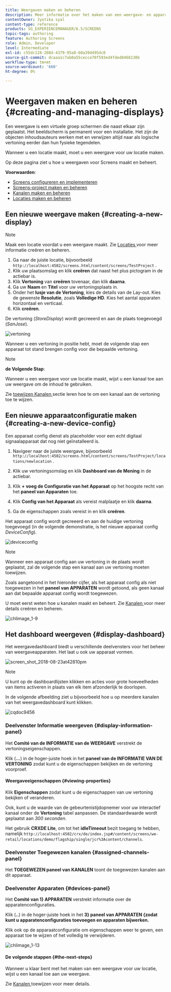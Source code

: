 ```yaml
---
title: Weergaven maken en beheren
description: Meer informatie over het maken van een weergave- en apparaatconfiguratie in AEM Screens. Meer informatie over het weergavedashboard.
contentOwner: Jyotika syal
content-type: reference
products: SG_EXPERIENCEMANAGER/6.5/SCREENS
topic-tags: authoring
feature: Authoring Screens
role: Admin, Developer
level: Intermediate
exl-id: c55dc128-208d-4379-95a8-60a39d495dc0
source-git-commit: dcaaa1c7ab0a55cecce70f593ed4fded8468130b
workflow-type: tm+mt
source-wordcount: '660'
ht-degree: 0%

---
```


# Weergaven maken en beheren {#creating-and-managing-displays}

Een weergave is een virtuele groep schermen die naast elkaar zijn geplaatst. Het beeldscherm is permanent voor een installatie. Het zijn de objecten inhoudsauteurs werken met en verwijzen altijd naar als logische vertoning eerder dan hun fysieke tegendelen.

Wanneer u een locatie maakt, moet u een weergave voor uw locatie maken.

Op deze pagina ziet u hoe u weergaven voor Screens maakt en beheert.

**Voorwaarden**:

* [Screens configureren en implementeren](configuring-screens-introduction.md)
* [Screens-project maken en beheren](creating-a-screens-project.md)
* [Kanalen maken en beheren](managing-channels.md)
* [Locaties maken en beheren](managing-locations.md)

## Een nieuwe weergave maken {#creating-a-new-display}

>[!NOTE]
>
>Maak een locatie voordat u een weergave maakt. Zie [ Locaties ](managing-locations.md) voor meer informatie creëren en beheren.

1. Ga naar de juiste locatie, bijvoorbeeld `http://localhost:4502/screens.html/content/screens/TestProject` .
1. Klik uw plaatsomslag en klik **creëren** dat naast het plus pictogram in de actiebar is.
1. Klik **Vertoning** van **creëren** tovenaar, dan klik **daarna**.
1. Ga uw **Naam** en **Titel** voor uw vertoningsplaats in.
1. Onder het **lusje van de Vertoning**, kies de details van de Lay-out. Kies de gewenste **Resolutie**, zoals **Volledige HD**. Kies het aantal apparaten horizontaal en verticaal.
1. Klik **creëren**.

De vertoning (*StoreDisplay*) wordt gecreeerd en aan de plaats toegevoegd (*SanJose*).

![ vertoning ](assets/display.gif)

Wanneer u een vertoning in positie hebt, moet de volgende stap een apparaat tot stand brengen config voor die bepaalde vertoning.

>[!NOTE]
>
>**de Volgende Stap**:
>
>Wanneer u een weergave voor uw locatie maakt, wijst u een kanaal toe aan uw weergave om de inhoud te gebruiken.
>
>Zie [ toewijzen Kanalen ](channel-assignment.md) sectie leren hoe te om een kanaal aan de vertoning toe te wijzen.

## Een nieuwe apparaatconfiguratie maken {#creating-a-new-device-config}

Een apparaat config dienst als placeholder voor een echt digitaal signaalapparaat dat nog niet geïnstalleerd is.

1. Navigeer naar de juiste weergave, bijvoorbeeld `http://localhost:4502/screens.html/content/screens/TestProject/locations/newlocation` .
1. Klik uw vertoningsomslag en klik **Dashboard van de Mening** in de actiebar.
1. Klik **+ voeg de Configuratie van het Apparaat** op het hoogste recht van het **paneel van Apparaten** toe.

1. Klik **Config van het Apparaat** als vereist malplaatje en klik **daarna**.

1. Ga de eigenschappen zoals vereist in en klik **creëren**.

Het apparaat config wordt gecreeerd en aan de huidige vertoning toegevoegd (in de volgende demonstratie, is het nieuwe apparaat config *DeviceConfig*).

![ deviceconfig ](assets/deviceconfig.gif)

>[!NOTE]
>
>Wanneer een apparaat config aan uw vertoning in de plaats wordt geplaatst, zal de volgende stap een kanaal aan uw vertoning moeten toewijzen.
>
>Zoals aangetoond in het hieronder cijfer, als het apparaat config als niet toegewezen in het **paneel van APPARATEN** wordt getoond, als geen kanaal aan dat bepaalde apparaat config wordt toegewezen.
>
>U moet eerst weten hoe u kanalen maakt en beheert. Zie [ Kanalen ](managing-channels.md) voor meer details creëren en beheren.

![ chlimage_1-9 ](assets/chlimage_1-9.png)

## Het dashboard weergeven {#display-dashboard}

Het weergavedashboard biedt u verschillende deelvensters voor het beheer van weergaveapparaten. Het laat u ook uw apparaat vormen.

![ screen_shot_2018-08-23at42810pm ](assets/screen_shot_2018-08-23at42810pm.png)

>[!NOTE]
>
>U kunt op de dashboardlijsten klikken en acties voor grote hoeveelheden van items activeren in plaats van elk item afzonderlijk te doorlopen.
>
>In de volgende afbeelding ziet u bijvoorbeeld hoe u op meerdere kanalen van het weergavedashboard kunt klikken.

![ cqdoc9456 ](assets/cqdoc9456.gif)

### Deelvenster Informatie weergeven {#display-information-panel}

Het **Comité van de INFORMATIE van de WEERGAVE** verstrekt de vertoningseigenschappen.

Klik (**...**) in de hoger-juiste hoek in het **paneel van de INFORMATIE VAN DE VERTONING** zodat kunt u de eigenschappen bekijken en de vertoning voorproef.


#### Weergaveeigenschappen {#viewing-properties}

Klik **Eigenschappen** zodat kunt u de eigenschappen van uw vertoning bekijken of veranderen.

Ook, kunt u de waarde van de gebeurtenistijdopnemer voor uw interactief kanaal onder de **Vertoning** tabel aanpassen. De standaardwaarde wordt geplaatst aan *300 seconden*.

Het gebruik **CRXDE Lite**, om tot het **idleTimeout** bezit toegang te hebben, namelijk `http://localhost:4502/crx/de/index.jsp#/content/screens/we-retail/locations/demo/flagship/single/jcr%3Acontent/channels`.


### Deelvenster Toegewezen kanalen {#assigned-channels-panel}

Het **TOEGEWEZEN paneel van KANALEN** toont de toegewezen kanalen aan dit apparaat.


### Deelvenster Apparaten {#devices-panel}

Het **Comité van 1} APPARATEN** verstrekt informatie over de apparatenconfiguraties.

Klik (**..**) in de hoger-juiste hoek in het **3} paneel van APPARATEN {zodat kunt u apparatenconfiguraties toevoegen en apparaten bijwerken.**

Klik ook op de apparaatconfiguratie om eigenschappen weer te geven, een apparaat toe te wijzen of het volledig te verwijderen.

![ chlimage_1-13 ](assets/chlimage_1-13.png)

#### De volgende stappen {#the-next-steps}

Wanneer u klaar bent met het maken van een weergave voor uw locatie, wijst u een kanaal toe aan uw weergave.

Zie [ Kanalen ](channel-assignment.md) toewijzen voor meer details.
